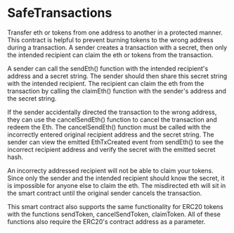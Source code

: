 # SafeTransactions
Transfer eth or tokens from one address to another in a protected manner. This contract is helpful to prevent burning tokens to the wrong address during a transaction. A sender creates a transaction with a secret, then only the intended recipient can claim the eth or tokens from the transaction.

A sender can call the sendEth() function with the intended recipient's address and a secret string. The sender should then share this secret string with the intended recipient. The recipient can claim the eth from the transaction by calling the claimEth() function with the sender's address and the secret string.

If the sender accidentally directed the transaction to the wrong address, they can use the cancelSendEth() function to cancel the transaction and redeem the Eth. The cancelSendEth() function must be called with the incorrectly entered original recipient address and the secret string. The sender can view the emitted EthTxCreated event from sendEth() to see the incorrect recipient address and verify the secret with the emitted secret hash.

An incorrecty addressed recipient will not be able to claim your tokens. Since only the sender and the intended recipient should know the secret, it is impossible for anyone else to claim the eth. The misdirected eth will sit in the smart contract until the original sender cancels the transaction.

This smart contract also supports the same functionality for ERC20 tokens with the functions sendToken, cancelSendToken, claimToken. All of these functions also require the ERC20's contract address as a parameter.
